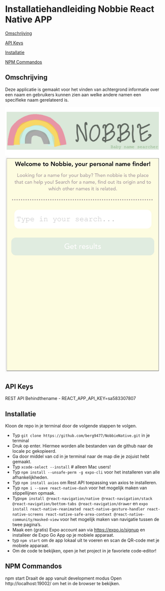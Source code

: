 # Installatiehandleiding Nobbie React Native APP

[Omschrijving](#omschrijving)

[API Keys](#api-keys)

[Installatie](#installatie)

[NPM Commandos](#npm-commandos)

## Omschrijving

Deze applicatie is gemaakt voor het vinden van achtergrond informatie over een naam en gebruikers kunnen zien aan welke andere namen een specifieke naam gerelateerd is.

![](NobbieNative.png)


## API Keys

REST API Behindthename - REACT_APP_API_KEY=sa583307807


## Installatie

Kloon de repo in je terminal door de volgende stappen te volgen.

- Typ `git clone https://github.com/berg9477/NobbieNative.git` in je terminal
- Druk op enter.
Hiermee worden alle bestanden van de github naar de locale pc gekopieerd.
- Ga door middel van cd in je terminal naar de map die je zojuist hebt gemaakt.
- Typ `xcode-select --install` # alleen Mac users!
- Typ `npm install --unsafe-perm -g expo-cli` voor het installeren van alle afhankelijkheden.
- Typ `npm install axios` om Rest API toepassing van axios te installeren.
- Typ `npm i --save react-native-dash` voor het mogelijk maken van stippellijnen opmaak.
- Typ`npm install @react-navigation/native @react-navigation/stack @react-navigation/bottom-tabs @react-navigation/drawer` en `expo install react-native-reanimated react-native-gesture-handler react-native-screens react-native-safe-area-context @react-native-community/masked-view` voor het mogelijk maken van navigatie tussen de twee pagina’s.
- Maak een (gratis) Expo account aan via https://expo.io/signup en installeer de Expo Go App op je mobiele apparaat. 
- typ `npm start` om de app lokaal uit te voeren en scan de QR-code met je mobiele apparaat.
- Om de code te bekijken, open je het project in je favoriete code-editor!


## NPM Commandos

npm start
Draait de app vanuit development modus
Open http://localhost:19002/ om het in de browser te bekijken.
